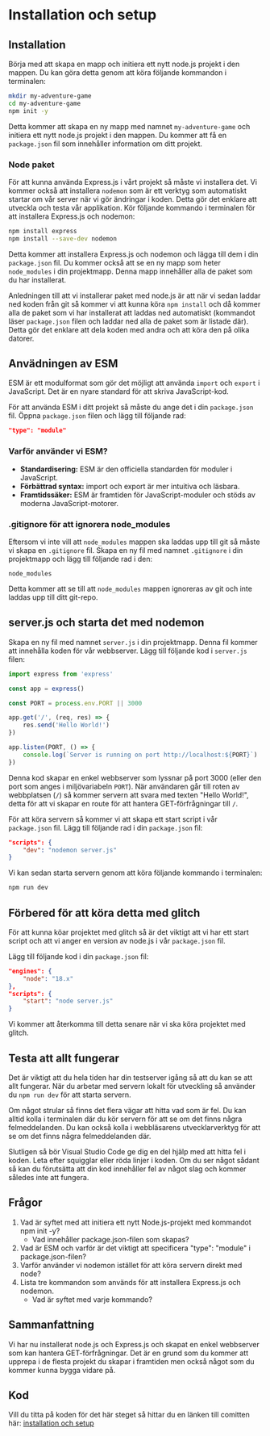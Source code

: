 # Installation och setup

## Installation

Börja med att skapa en mapp och initiera ett nytt node.js projekt i den mappen. Du kan göra detta genom att köra följande kommandon i terminalen:

```bash
mkdir my-adventure-game
cd my-adventure-game
npm init -y
```
Detta kommer att skapa en ny mapp med namnet `my-adventure-game` och initiera ett nytt node.js projekt i den mappen. Du kommer att få en `package.json` fil som innehåller information om ditt projekt.

### Node paket

För att kunna använda Express.js i vårt projekt så måste vi installera det. Vi kommer också att installera `nodemon` som är ett verktyg som automatiskt startar om vår server när vi gör ändringar i koden. Detta gör det enklare att utveckla och testa vår applikation.
Kör följande kommando i terminalen för att installera Express.js och nodemon:

```bash
npm install express
npm install --save-dev nodemon
```

Detta kommer att installera Express.js och nodemon och lägga till dem i din `package.json` fil. Du kommer också att se en ny mapp som heter `node_modules` i din projektmapp. Denna mapp innehåller alla de paket som du har installerat.

Anledningen till att vi installerar paket med node.js är att när vi sedan laddar ned koden från git så kommer vi att kunna köra `npm install` och då kommer alla de paket som vi har installerat att laddas ned automatiskt (kommandot läser `package.json` filen och laddar ned alla de paket som är listade där). Detta gör det enklare att dela koden med andra och att köra den på olika datorer.

## Anvädningen av ESM

ESM är ett modulformat som gör det möjligt att använda `import` och `export` i JavaScript. Det är en nyare standard för att skriva JavaScript-kod.

För att använda ESM i ditt projekt så måste du ange det i din `package.json` fil. Öppna `package.json` filen och lägg till följande rad:

```json
"type": "module"
```

### Varför använder vi ESM?

* **Standardisering:** ESM är den officiella standarden för moduler i JavaScript.
* **Förbättrad syntax:** import och export är mer intuitiva och läsbara.
* **Framtidssäker:** ESM är framtiden för JavaScript-moduler och stöds av moderna JavaScript-motorer.


### .gitignore för att ignorera node_modules

Eftersom vi inte vill att `node_modules` mappen ska laddas upp till git så måste vi skapa en `.gitignore` fil. Skapa en ny fil med namnet `.gitignore` i din projektmapp och lägg till följande rad i den:

```
node_modules
```
Detta kommer att se till att `node_modules` mappen ignoreras av git och inte laddas upp till ditt git-repo.

## server.js och starta det med nodemon

Skapa en ny fil med namnet `server.js` i din projektmapp. Denna fil kommer att innehålla koden för vår webbserver.
Lägg till följande kod i `server.js` filen:

```javascript
import express from 'express'

const app = express()

const PORT = process.env.PORT || 3000

app.get('/', (req, res) => {
    res.send('Hello World!')
})

app.listen(PORT, () => {
    console.log(`Server is running on port http://localhost:${PORT}`)
})
```

Denna kod skapar en enkel webbserver som lyssnar på port 3000 (eller den port som anges i miljövariabeln `PORT`). När användaren går till roten av webbplatsen (`/`) så kommer servern att svara med texten "Hello World!", detta för att vi skapar en route för att hantera GET-förfrågningar till `/`.

För att köra servern så kommer vi att skapa ett start script i vår `package.json` fil. Lägg till följande rad i din `package.json` fil:

```json
"scripts": {
    "dev": "nodemon server.js"
}
```

Vi kan sedan starta servern genom att köra följande kommando i terminalen:

```bash
npm run dev
```

## Förbered för att köra detta med glitch

För att kunna köar projektet med glitch så är det viktigt att vi har ett start script och att vi anger en version av node.js i vår `package.json` fil. 

Lägg till följande kod i din `package.json` fil:
```json
"engines": {
    "node": "18.x"
},
"scripts": {
    "start": "node server.js"
}
```

Vi kommer att återkomma till detta senare när vi ska köra projektet med glitch.

## Testa att allt fungerar

Det är viktigt att du hela tiden har din testserver igång så att du kan se att allt fungerar. När du arbetar med servern lokalt för utveckling så använder du `npm run dev` för att starta servern.

Om något strular så finns det flera vägar att hitta vad som är fel. Du kan alltid kolla i terminalen där du kör servern för att se om det finns några felmeddelanden. Du kan också kolla i webbläsarens utvecklarverktyg för att se om det finns några felmeddelanden där.

Slutligen så bör Visual Studio Code ge dig en del hjälp med att hitta fel i koden. Leta efter squigglar eller röda linjer i koden. Om du ser något sådant så kan du förutsätta att din kod innehåller fel av något slag och kommer således inte att fungera.

## Frågor

1. Vad är syftet med att initiera ett nytt Node.js-projekt med kommandot npm init -y?
    * Vad innehåller package.json-filen som skapas?
2. Vad är ESM och varför är det viktigt att specificera "type": "module" i package.json-filen?
3. Varför använder vi nodemon istället för att köra servern direkt med node?
4. Lista tre kommandon som används för att installera Express.js och nodemon.
    * Vad är syftet med varje kommando?

## Sammanfattning

Vi har nu installerat node.js och Express.js och skapat en enkel webbserver som kan hantera GET-förfrågningar. Det är en grund som du kommer att upprepa i de flesta projekt du skapar i framtiden men också något som du kommer kunna bygga vidare på.

## Kod

Vill du titta på koden för det här steget så hittar du en länken till comitten här: [installation och setup](https://github.com/jensadev/wsp1-base-glitch/tree/76bbeb67be825aba2c85c93d22f11374ea80e957)